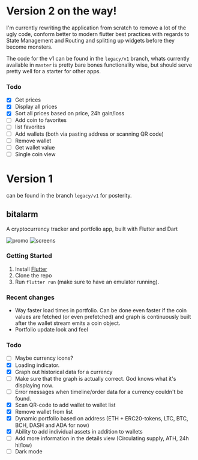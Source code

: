 # Version 2 on the way!

I'm currently rewriting the application from scratch to remove a lot of the ugly code, conform better to modern flutter best practices with regards to State Management and Routing and splitting up widgets before they become monsters.

The code for the v1 can be found in the `legacy/v1` branch, whats currently available in `master` is pretty bare bones functionality wise, but should serve pretty well for a starter for other apps.

### Todo

- [x] Get prices
- [x] Display all prices
- [x] Sort all prices based on price, 24h gain/loss
- [ ] Add coin to favorites
- [ ] list favorites
- [ ] Add wallets (both via pasting address or scanning QR code)
- [ ] Remove wallet
- [ ] Get wallet value
- [ ] Single coin view

# Version 1

can be found in the branch `legacy/v1` for posterity.

## bitalarm

A cryptocurrency tracker and portfolio app, built with Flutter and Dart

![promo](https://user-images.githubusercontent.com/207421/34814286-5e093d64-f6ad-11e7-978b-1cd1ab929c67.png)
![screens](https://user-images.githubusercontent.com/207421/34814215-2096852c-f6ad-11e7-8e5d-40979e5f5a6f.png)

### Getting Started

1. Install [Flutter](https://flutter.io)
2. Clone the repo
3. Run `flutter run` (make sure to have an emulator running).

### Recent changes

- Way faster load times in portfolio. Can be done even faster if the coin values are fetched (or even prefetched) and graph is continuously built after the wallet stream emits a coin object.
- Portfolio update look and feel

### Todo

- [ ] Maybe currency icons?
- [x] Loading indicator.
- [x] Graph out historical data for a currency
- [ ] Make sure that the graph is actually correct. God knows what it's displaying now.
- [ ] Error messages when timeline/order data for a currency couldn't be found.
- [x] Scan QR-code to add wallet to wallet list
- [x] Remove wallet from list
- [x] Dynamic portfolio based on address (ETH + ERC20-tokens, LTC, BTC, BCH, DASH and ADA for now)
- [x] Ability to add individual assets in addition to wallets
- [ ] Add more information in the details view (Circulating supply, ATH, 24h hi/low)
- [ ] Dark mode
